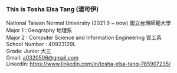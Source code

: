 ### This is Tosha Elsa Tang (湯可伊)  


National Taiwan Normal University (2021.9 ~ now) 國立台灣師範大學  
Major 1 : Geography 地理系  
Major 2 : Computer Science and Information Engineering 資工系  
School Number : 40923129L  
Grade: Junior 大三  
Gmail: a0320506@gmail.com  
LinkedIn: https://www.linkedin.com/in/tosha-elsa-tang-785907235/  

<!--
**ToshaETang/ToshaETang** is a ✨ _special_ ✨ repository because its `README.md` (this file) appears on your GitHub profile.

Here are some ideas to get you started:

- 🔭 I’m currently working on ...
- 🌱 I’m currently learning ...
- 👯 I’m looking to collaborate on ...
- 🤔 I’m looking for help with ...
- 💬 Ask me about ...
- 📫 How to reach me: ...
- 😄 Pronouns: ...
- ⚡ Fun fact: ...
-->
